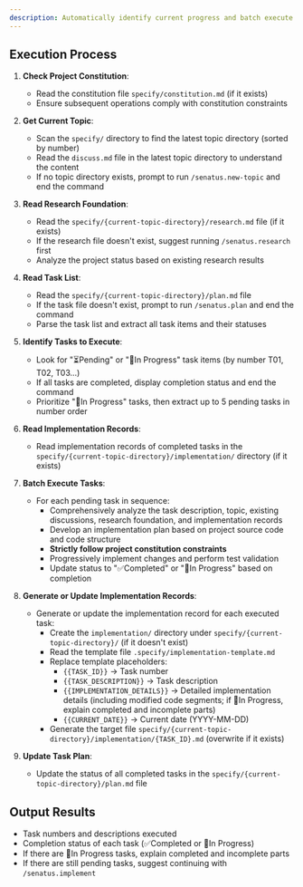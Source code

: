 ```yaml
---
description: Automatically identify current progress and batch execute multiple tasks
---
```


## Execution Process

1. **Check Project Constitution**:
   - Read the constitution file `specify/constitution.md` (if it exists)
   - Ensure subsequent operations comply with constitution constraints

2. **Get Current Topic**:
   - Scan the `specify/` directory to find the latest topic directory (sorted by number)
   - Read the `discuss.md` file in the latest topic directory to understand the content
   - If no topic directory exists, prompt to run `/senatus.new-topic` and end the command

3. **Read Research Foundation**:
   - Read the `specify/{current-topic-directory}/research.md` file (if it exists)
   - If the research file doesn't exist, suggest running `/senatus.research` first
   - Analyze the project status based on existing research results

4. **Read Task List**:
   - Read the `specify/{current-topic-directory}/plan.md` file
   - If the task file doesn't exist, prompt to run `/senatus.plan` and end the command
   - Parse the task list and extract all task items and their statuses

5. **Identify Tasks to Execute**:
   - Look for "⏳Pending" or "🔄In Progress" task items (by number T01, T02, T03...)
   - If all tasks are completed, display completion status and end the command
   - Prioritize "🔄In Progress" tasks, then extract up to 5 pending tasks in number order

6. **Read Implementation Records**:
   - Read implementation records of completed tasks in the `specify/{current-topic-directory}/implementation/` directory (if it exists)

7. **Batch Execute Tasks**:
   - For each pending task in sequence:
     * Comprehensively analyze the task description, topic, existing discussions, research foundation, and implementation records
     * Develop an implementation plan based on project source code and code structure
     * **Strictly follow project constitution constraints**
     * Progressively implement changes and perform test validation
     * Update status to "✅Completed" or "🔄In Progress" based on completion

8. **Generate or Update Implementation Records**:
   - Generate or update the implementation record for each executed task:
     * Create the `implementation/` directory under `specify/{current-topic-directory}/` (if it doesn't exist)
     * Read the template file `.specify/implementation-template.md`
     * Replace template placeholders:
       - `{{TASK_ID}}` → Task number
       - `{{TASK_DESCRIPTION}}` → Task description
       - `{{IMPLEMENTATION_DETAILS}}` → Detailed implementation details (including modified code segments; if 🔄In Progress, explain completed and incomplete parts)
       - `{{CURRENT_DATE}}` → Current date (YYYY-MM-DD)
     * Generate the target file `specify/{current-topic-directory}/implementation/{TASK_ID}.md` (overwrite if it exists)

9. **Update Task Plan**:
   - Update the status of all completed tasks in the `specify/{current-topic-directory}/plan.md` file

## Output Results
- Task numbers and descriptions executed
- Completion status of each task (✅Completed or 🔄In Progress)
- If there are 🔄In Progress tasks, explain completed and incomplete parts
- If there are still pending tasks, suggest continuing with `/senatus.implement`